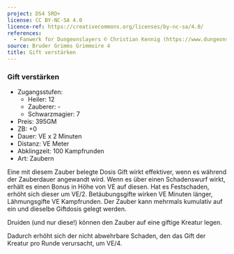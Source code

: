 ```yaml
---
project: DS4 SRD+
license: CC BY-NC-SA 4.0
licence-ref: https://creativecommons.org/licenses/by-nc-sa/4.0/
references: 
  - Fanwerk for Dungeonslayers © Christian Kennig (https://www.dungeonslayers.net/)
source: Bruder Grimms Grimmoire 4
title: Gift verstärken
---
```


### Gift verstärken

- Zugangsstufen:
  - Heiler: 12
  - Zauberer: -
  - Schwarzmagier: 7
- Preis: 395GM
- ZB: +0
- Dauer: VE x 2 Minuten
- Distanz: VE Meter
- Abklingzeit: 100 Kampfrunden
- Art: Zaubern

Eine mit diesem Zauber belegte Dosis Gift wirkt effektiver, wenn es während der Zauberdauer angewandt wird. Wenn es über einen Schadenswurf wirkt, erhält es einen Bonus in Höhe von VE auf diesen. Hat es Festschaden, erhöht sich dieser um VE/2. Betäubungsgifte wirken VE Minuten länger, Lähmungsgifte VE Kampfrunden. Der Zauber kann mehrmals kumulativ auf ein und dieselbe Giftdosis gelegt werden.

Druiden (und nur diese!) können den Zauber auf eine giftige Kreatur legen.

Dadurch erhöht sich der nicht abwehrbare Schaden, den das Gift der Kreatur pro Runde verursacht, um VE/4.

